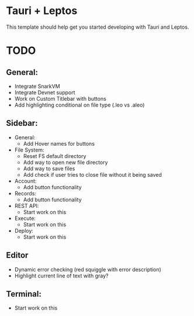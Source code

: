 # Tauri + Leptos

This template should help get you started developing with Tauri and Leptos.

# TODO
## General:
- Integrate SnarkVM
- Integrate Devnet support
- Work on Custom Titlebar with buttons
- Add highlighting conditional on file type (.leo vs .aleo)

## Sidebar:
- General:
    - Add Hover names for buttons
- File System:
    - Reset FS default directory
    - Add way to open new file directory
    - Add way to save files
    - Add check if user tries to close file without it being saved
- Account:
    - Add button functionality
- Records:
    - Add button functionality
- REST API:
    - Start work on this
- Execute:
    - Start work on this
- Deploy:
    - Start work on this

## Editor
- Dynamic error checking (red squiggle with error description)
- Highlight current line of text with gray?

## Terminal:
- Start work on this

